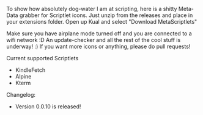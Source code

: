 To show how absolutely dog-water I am at scripting, here is a shitty Meta-Data grabber for Scriptlet icons. Just unzip from the releases and place in your extensions folder. Open up Kual and select "Download MetaScriptlets"

Make sure you have airplane mode turned off and you are connected to a wifi network :D
An update-checker and all the rest of the cool stuff is underway! :)
If you want more icons or anything, please do pull requests!

Current supported Scriptlets
*   KindleFetch
*   Alpine
*   Kterm

Changelog: 
* Version 0.0.10 is released!
